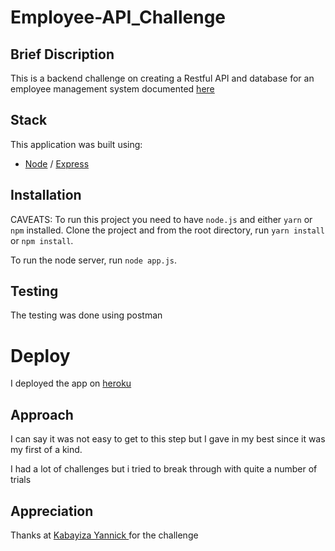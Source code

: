 # Employee-API_Challenge
## Brief Discription

This is a backend challenge on creating a Restful API and database for an employee management system documented <a href="https://employee-ap.herokuapp.com/api-documents/">here</a>

## Stack

This application was built using:

-   [Node](https://nodejs.org/en/) / [Express](https://expressjs.com/)


## Installation

CAVEATS: To run this project you need to have `node.js` and either `yarn` or `npm` installed.
Clone the project and from the root directory, run `yarn install` or `npm install`.

To run the node server, run `node app.js`.

## Testing
The testing was done using postman

# Deploy
I deployed the app on <a href="https://employee-ap.herokuapp.com/">heroku </a>

## Approach
I can say it was not easy to get to this step but I gave in my best since it was my first of a kind.

I had a lot of challenges but i tried to break through with quite a number of trials

## Appreciation
Thanks at <a href ="https://gitlab.com/YannickFleury"> Kabayiza Yannick </a> for the challenge

